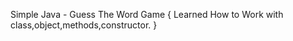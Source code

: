 Simple Java - Guess The Word Game
{
    Learned How to Work with class,object,methods,constructor.
}    
